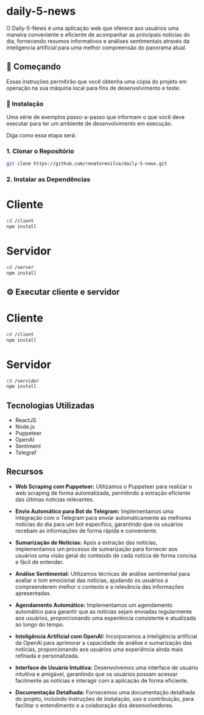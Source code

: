 # daily-5-news

O Daily-5-News é uma aplicação web que oferece aos usuários uma maneira conveniente e eficiente de acompanhar as principais notícias do dia, fornecendo resumos informativos e análises sentimentais através da inteligencia artificial para uma melhor compreensão do panorama atual.

## 🚀 Começando

Essas instruções permitirão que você obtenha uma cópia do projeto em operação na sua máquina local para fins de desenvolvimento e teste.

### 🔧 Instalação

Uma série de exemplos passo-a-passo que informam o que você deve executar para ter um ambiente de desenvolvimento em execução.

Diga como essa etapa será:


### 1. Clonar o Repositório

```bash
git clone https://github.com/renatormsilva/daily-5-news.git
```
### 2. Instalar as Dependências
# Cliente
```bash
cd /client
npm install
```

# Servidor
```bash
cd /server
npm install
```
## ⚙️ Executar cliente e servidor
# Cliente
```bash
cd /client
npm install
```

# Servidor
```bash
cd /servidor
npm install
```

## Tecnologias Utilizadas

- ReactJS
- Node.js
- Puppeteer
- OpenAI
- Sentiment
- Telegraf

## Recursos

- **Web Scraping com Puppeteer:** Utilizamos o Puppeteer para realizar o web scraping de forma automatizada, permitindo a extração eficiente das últimas notícias relevantes.

- **Envio Automático para Bot do Telegram:** Implementamos uma integração com o Telegram para enviar automaticamente as melhores notícias do dia para um bot específico, garantindo que os usuários recebam as informações de forma rápida e conveniente.

- **Sumarização de Notícias:** Após a extração das notícias, implementamos um processo de sumarização para fornecer aos usuários uma visão geral do conteúdo de cada notícia de forma concisa e fácil de entender.

- **Análise Sentimental:** Utilizamos técnicas de análise sentimental para avaliar o tom emocional das notícias, ajudando os usuários a compreenderem melhor o contexto e a relevância das informações apresentadas.

- **Agendamento Automático:** Implementamos um agendamento automático para garantir que as notícias sejam enviadas regularmente aos usuários, proporcionando uma experiência consistente e atualizada ao longo do tempo.

- **Inteligência Artificial com OpenAI:** Incorporamos a inteligência artificial da OpenAI para aprimorar a capacidade de análise e sumarização das notícias, proporcionando aos usuários uma experiência ainda mais refinada e personalizada.

- **Interface de Usuário Intuitiva:** Desenvolvemos uma interface de usuário intuitiva e amigável, garantindo que os usuários possam acessar facilmente as notícias e interagir com a aplicação de forma eficiente.

- **Documentação Detalhada:** Fornecemos uma documentação detalhada do projeto, incluindo instruções de instalação, uso e contribuição, para facilitar o entendimento e a colaboração dos desenvolvedores.


